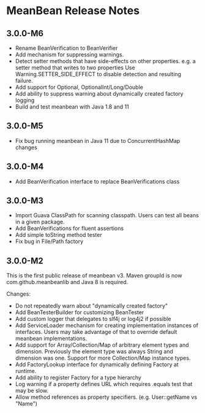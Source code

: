 # MeanBean Release Notes

## 3.0.0-M6
- Rename BeanVerification to BeanVerifier
- Add mechanism for suppressing warnings.
- Detect setter methods that have side-effects on other properties. e.g. a setter method that writes to two properties
Use Warning.SETTER_SIDE_EFFECT to disable detection and resulting failure.
- Add support for Optional, OptionalInt/Long/Double
- Add ability to suppress warning about dynamically created factory logging
- Build and test meanbean with Java 1.8 and 11

## 3.0.0-M5
- Fix bug running meanbean in Java 11 due to ConcurrentHashMap changes

## 3.0.0-M4
- Add BeanVerification interface to replace BeanVerifications class

## 3.0.0-M3
- Import Guava ClassPath for scanning classpath. Users can test all beans in a given package.
- Add BeanVerifications for fluent assertions
- Add simple toString method tester
- Fix bug in File/Path factory


## 3.0.0-M2

This is the first public release of meanbean v3. Maven groupId is now com.github.meanbeanlib and Java 8 is required.

Changes:
- Do not repeatedly warn about "dynamically created factory"
- Add BeanTesterBuilder for customizing BeanTester
- Add custom logger that delegates to slf4j or log4j2 if possible
- Add ServiceLoader mechanism for creating implementation instances of interfaces. Users may take advantage of that to
override default meanbean implementations.
- Add support for Array/Collection/Map of arbitrary element types and dimension. Previously the element type was always 
String and dimension was one. Support for more Collection/Map instance types.
- Add FactoryLookup interface for dynamically defining Factory at runtime. 
- Add ability to register Factory for a type hierarchy 
- Log warning if a property defines URL which requires .equals test that may be slow.
- Allow method references as property specifiers. (e.g. User::getName vs "Name")